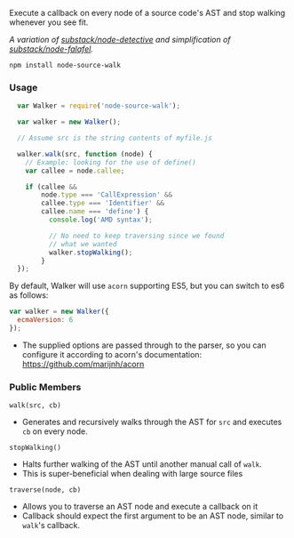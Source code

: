Execute a callback on every node of a source code's AST and stop walking whenever you see fit.

*A variation of [substack/node-detective](https://github.com/substack/node-detective)
and simplification of [substack/node-falafel](https://github.com/substack/node-falafel).*

`npm install node-source-walk`

### Usage

```javascript
  var Walker = require('node-source-walk');

  var walker = new Walker();

  // Assume src is the string contents of myfile.js

  walker.walk(src, function (node) {
    // Example: looking for the use of define()
    var callee = node.callee;

    if (callee &&
        node.type === 'CallExpression' &&
        callee.type === 'Identifier' &&
        callee.name === 'define') {
          console.log('AMD syntax');

          // No need to keep traversing since we found
          // what we wanted
          walker.stopWalking();
        }
  });

```

By default, Walker will use `acorn` supporting ES5, but you can switch to es6 as follows:

```js
var walker = new Walker({
  ecmaVersion: 6
});
```

* The supplied options are passed through to the parser, so you can configure it according
to acorn's documentation: https://github.com/marijnh/acorn

### Public Members

`walk(src, cb)`

* Generates and recursively walks through the AST for `src` and executes `cb`
on every node.

`stopWalking()`

* Halts further walking of the AST until another manual call of `walk`.
* This is super-beneficial when dealing with large source files

`traverse(node, cb)`

* Allows you to traverse an AST node and execute a callback on it
* Callback should expect the first argument to be an AST node, similar to `walk`'s callback.
